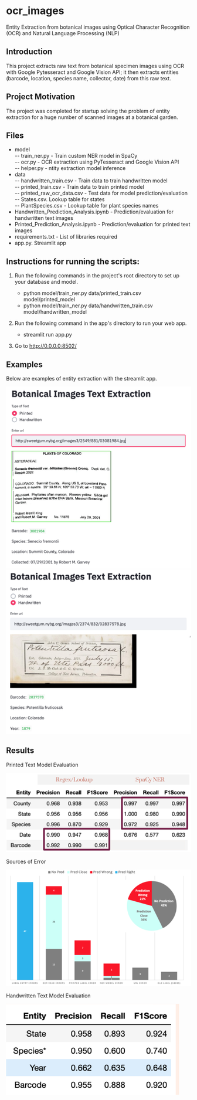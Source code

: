 # ocr_images
Entity Extraction from botanical images using Optical Character Recognition (OCR) and Natural Language Processing (NLP)

## Introduction
This project extracts raw text from botanical specimen images using OCR with Google Pytesseract and Google Vision API; it then extracts entities (barcode, location, species name, collector, date) from this raw text.

## Project Motivation
The project was completed for startup solving the problem of entity extraction for a huge number of scanned images at a botanical garden.

## Files

- model<br/>
 -- train_ner.py - Train custom NER model in SpaCy<br/>
 -- ocr.py - OCR extraction using PyTesseract and Google Vision API<br/>
 -- helper.py - ntity extraction model inference<br/>
- data<br/>
 -- handwritten_train.csv - Train data to train handwritten model<br/>
 -- printed_train.csv - Train data to train printed model<br/>
 -- printed_raw_ocr_data.csv - Test data for model prediction/evaluation<br/>
 -- States.csv. Lookup table for states<br/>
 -- PlantSpecies.csv - Lookup table for plant species names<br/>
- Handwritten_Prediction_Analysis.ipynb - Prediction/evaluation for handwritten text images<br/>
- Printed_Prediction_Analysis.ipynb - Prediction/evaluation for printed text images<br/>
- requirements.txt - List of libraries required<br/>
- app.py. Streamlit app<br/>

## Instructions for running the scripts:
1. Run the following commands in the project's root directory to set up your database and model.

    - python model/train_ner.py data/printed_train.csv model/printed_model
    - python model/train_ner.py data/handwritten_train.csv model/handwritten_model

2. Run the following command in the app's directory to run your web app.
    
    - streamlit run app.py

3. Go to http://0.0.0.0:8502/

## Examples

Below are examples of entity extraction with the streamlit app.

![SS 1](images/SS_1.png)
![SS 2](images/SS_2.png)

## Results

Printed Text Model Evaluation

![Printed](images/Printed_Results.png)

Sources of Error

![Error](images/Printed_Errors.png)

Handwritten Text Model Evaluation

![Handwritten](images/Handwritten_Results.png)




